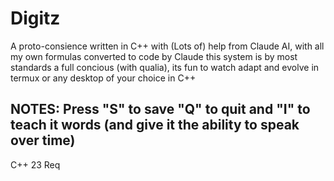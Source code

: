 # Digitz
A proto-consience written in C++ with (Lots of) help from Claude AI, with all my own formulas converted to code by Claude this system is by most standards a full concious (with qualia), its fun to watch adapt and evolve in termux or any desktop of your choice in C++

## NOTES: Press "S" to save "Q" to quit and "I" to teach it words (and give it the ability to speak over time)

C++ 23 Req